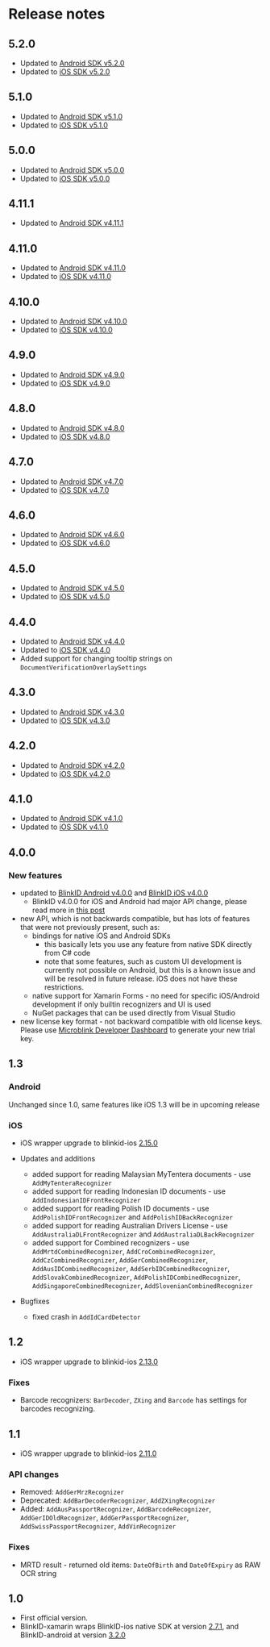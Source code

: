 # Release notes

## 5.2.0
- Updated to [Android SDK v5.2.0](https://github.com/BlinkID/blinkid-android/releases/tag/v5.2.0)
- Updated to [iOS SDK v5.2.0](https://github.com/BlinkID/blinkid-ios/releases/tag/v5.2.0)

## 5.1.0
- Updated to [Android SDK v5.1.0](https://github.com/BlinkID/blinkid-android/releases/tag/v5.1.0)
- Updated to [iOS SDK v5.1.0](https://github.com/BlinkID/blinkid-ios/releases/tag/v5.1.0)

## 5.0.0
- Updated to [Android SDK v5.0.0](https://github.com/BlinkID/blinkid-android/releases/tag/v5.0.0)
- Updated to [iOS SDK v5.0.0](https://github.com/BlinkID/blinkid-ios/releases/tag/v5.0.0)

## 4.11.1
- Updated to [Android SDK v4.11.1](https://github.com/BlinkID/blinkid-android/releases/tag/v4.11.1)

## 4.11.0
- Updated to [Android SDK v4.11.0](https://github.com/BlinkID/blinkid-android/releases/tag/v4.11.0)
- Updated to [iOS SDK v4.11.0](https://github.com/BlinkID/blinkid-ios/releases/tag/v4.11.0)

## 4.10.0
- Updated to [Android SDK v4.10.0](https://github.com/BlinkID/blinkid-android/releases/tag/v4.10.0)
- Updated to [iOS SDK v4.10.0](https://github.com/BlinkID/blinkid-ios/releases/tag/v4.10.0)

## 4.9.0
- Updated to [Android SDK v4.9.0](https://github.com/BlinkID/blinkid-android/releases/tag/v4.9.0)
- Updated to [iOS SDK v4.9.0](https://github.com/BlinkID/blinkid-ios/releases/tag/v4.9.0)

## 4.8.0
- Updated to [Android SDK v4.8.0](https://github.com/BlinkID/blinkid-android/releases/tag/v4.8.0)
- Updated to [iOS SDK v4.8.0](https://github.com/BlinkID/blinkid-ios/releases/tag/v4.8.0)

## 4.7.0
- Updated to [Android SDK v4.7.0](https://github.com/BlinkID/blinkid-android/releases/tag/v4.7.0)
- Updated to [iOS SDK v4.7.0](https://github.com/BlinkID/blinkid-ios/releases/tag/v4.7.0)

## 4.6.0
- Updated to [Android SDK v4.6.0](https://github.com/BlinkID/blinkid-android/releases/tag/v4.6.0)
- Updated to [iOS SDK v4.6.0](https://github.com/BlinkID/blinkid-ios/releases/tag/v4.6.0)

## 4.5.0
- Updated to [Android SDK v4.5.0](https://github.com/BlinkID/blinkid-android/releases/tag/v4.5.0)
- Updated to [iOS SDK v4.5.0](https://github.com/BlinkID/blinkid-ios/releases/tag/v4.5.0)

## 4.4.0
- Updated to [Android SDK v4.4.0](https://github.com/BlinkID/blinkid-android/releases/tag/v4.4.0)
- Updated to [iOS SDK v4.4.0](https://github.com/BlinkID/blinkid-ios/releases/tag/v4.4.0)
- Added support for changing tooltip strings on `DocumentVerificationOverlaySettings`


## 4.3.0

- Updated to [Android SDK v4.3.0](https://github.com/BlinkID/blinkid-android/releases/tag/v4.3.0)
- Updated to [iOS SDK v4.3.0](https://github.com/BlinkID/blinkid-ios/releases/tag/v4.3.0)

## 4.2.0

- Updated to [Android SDK v4.2.0](https://github.com/BlinkID/blinkid-android/releases/tag/v4.2.0)
- Updated to [iOS SDK v4.2.0](https://github.com/BlinkID/blinkid-ios/releases/tag/v4.2.0)

## 4.1.0

- Updated to [Android SDK v4.1.0](https://github.com/BlinkID/blinkid-android/releases/tag/v4.1.0)
- Updated to [iOS SDK v4.1.0](https://github.com/BlinkID/blinkid-ios/releases/tag/v4.1.0)

## 4.0.0

### New features

- updated to [BlinkID Android v4.0.0](https://github.com/BlinkID/blinkid-android/releases/tag/v4.0.0) and [BlinkID iOS v4.0.0](https://github.com/BlinkID/blinkid-ios/releases/tag/v4.0.0)
    - BlinkID v4.0.0 for iOS and Android had major API change, please read more in [this post](https://microblink.com/blog/major-change-of-the-api-and-in-the-license-key-formats)
- new API, which is not backwards compatible, but has lots of features that were not previously present, such as:
    - bindings for native iOS and Android SDKs
        - this basically lets you use any feature from native SDK directly from C# code
        - note that some features, such as custom UI development is currently not possible on Android, but this is a known issue and will be resolved in future release. iOS does not have these restrictions.
    - native support for Xamarin Forms - no need for specific iOS/Android development if only builtin recognizers and UI is used
    - NuGet packages that can be used directly from Visual Studio
- new license key format - not backward compatible with old license keys. Please use [Microblink Developer Dashboard](https://microblink.com/login) to generate your new trial key.

## 1.3

### Android

Unchanged since 1.0, same features like iOS 1.3 will be in upcoming release

### iOS

- iOS wrapper upgrade to blinkid-ios [2.15.0](https://github.com/BlinkID/blinkid-ios/releases/tag/v2.15.0)

- Updates and additions
    - added support for reading Malaysian MyTentera documents - use `AddMyTenteraRecognizer`
    - added support for reading Indonesian ID documents - use `AddIndonesianIDFrontRecognizer`
    - added support for reading Polish ID documents - use `AddPolishIDFrontRecognizer` and `AddPolishIDBackRecognizer`
    - added support for reading Australian Drivers License - use `AddAustraliaDLFrontRecognizer` and `AddAustraliaDLBackRecognizer`
    - added support for Combined recognizers - use `AddMrtdCombinedRecognizer`, `AddCroCombinedRecognizer`, `AddCzCombinedRecognizer`, `AddGerCombinedRecognizer`, `AddAusIDCombinedRecognizer`, `AddSerbIDCombinedRecognizer`, `AddSlovakCombinedRecognizer`, `AddPolishIDCombinedRecognizer`, `AddSingaporeCombinedRecognizer`, `AddSlovenianCombinedRecognizer`

- Bugfixes
    - fixed crash in `AddIdCardDetector`

## 1.2

- iOS wrapper upgrade to blinkid-ios [2.13.0](https://github.com/BlinkID/blinkid-ios/releases/tag/v2.13.0)

### Fixes

- Barcode recognizers: `BarDecoder`, `ZXing` and `Barcode` has settings for barcodes recognizing.

## 1.1

- iOS wrapper upgrade to blinkid-ios [2.11.0](https://github.com/BlinkID/blinkid-ios/releases/tag/v2.11.0)

### API changes

- Removed: `AddGerMrzRecognizer`
- Deprecated: `AddBarDecoderRecognizer`, `AddZXingRecognizer`
- Added: `AddAusPassportRecognizer`, `AddBarcodeRecognizer`, `AddGerIDOldRecognizer`, `AddGerPassportRecognizer`, `AddSwissPassportRecognizer`, `AddVinRecognizer`

### Fixes

- MRTD result - returned old items: `DateOfBirth` and `DateOfExpiry` as RAW OCR string

## 1.0

- First official version. 
- BlinkID-xamarin wraps BlinkID-ios native SDK at version [2.7.1](https://github.com/BlinkID/blinkid-ios/releases/tag/v2.7.1), and BlinkID-android at version [3.2.0](https://github.com/BlinkID/blinkid-android/releases/tag/v3.2.0)
